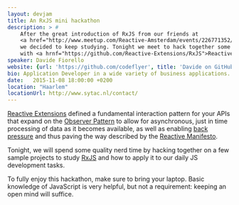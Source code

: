 ```yaml
---
layout: devjam
title: An RxJS mini hackathon
description: > #
    After the great introduction of RxJS from our friends at
    <a href="http://www.meetup.com/Reactive-Amsterdam/events/226771352/">Reactive Amsterdam</a>
    we decided to keep studying. Tonight we meet to hack together some code to experiment
    with <a hrnf="https://github.com/Reactive-Extensions/RxJS">Reactive Extensions</a>.
speaker: Davide Fiorello
website: {url: 'https://github.com/codeflyer', title: 'Davide on GitHub'}
bio: Application Developer in a wide variety of business applications. Particularly specialized in client/server and database design primarly using Php, Zend Framework, NodeJs, Postgres an MongoDb and frontend development with AngularJs and ReactJS.
date:   2015-11-08 18:00:00 +0200
location: "Haarlem"
locationUrl: http://www.sytac.nl/contact/
---
```


[Reactive Extensions][1] defined a fundamental interaction pattern for your APIs that expand on the [Observer Pattern][2] to allow for asynchronous, just in time processing of data as it becomes available, as well as enabling [back pressure][3] and thus paving the way described by the [Reactive Manifesto][4].

Tonight, we will spend some quality nerd time by hacking together on a few sample projects to study [RxJS][5] and how to apply it to our daily JS development tasks.

To fully enjoy this hackathon, make sure to bring your laptop. Basic knowledge of JavaScript is very helpful, but not a requirement: keeping an open mind will suffice.


[1]: http://reactivex.io/
[2]: https://en.wikipedia.org/wiki/Observer_pattern
[3]: https://en.wikipedia.org/wiki/Back_pressure#Back_pressure_in_information_technology
[4]: http://www.reactivemanifesto.org/
[5]: https://github.com/Reactive-Extensions/RxJS
